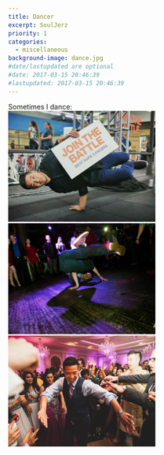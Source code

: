 ```yaml
---
title: Dancer
excerpt: SoulJerz
priority: 1
categories:
  - miscellaneous
background-image: dance.jpg
#date/lastupdated are optional
#date: 2017-03-15 20:46:39
#lastupdated: 2017-03-15 20:46:39
---
```

Sometimes I dance:<br>
<img src = "../images/dance1.jpg" width="300">
<img src = "../images/dance2.jpg" width="300">
<img src = "../images/dance3.jpg" width="300">
